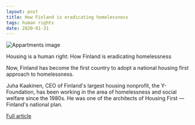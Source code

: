```yaml
---
layout: post
title: How Finland is eradicating homelessness
tags: human rights
date: 2020-01-31
---
```


![Appartments image](https://i.cbc.ca/1.4957889.1545584927!/fileImage/httpImage/image.JPG_gen/derivatives/16x9_780/finland-housing-first-homeless-toronto.JPG)

Housing is a human right: How Finland is eradicating homelessness

Now, Finland has become the first country to adopt a national housing 
first approach to homelessness.

Juha Kaakinen, CEO of Finland's largest housing nonprofit, the Y-Foundation, 
has been working in the area of homelessness and social welfare since the 1980s. 
He was one of the architects of Housing First — Finland's national plan.

[Full article](https://www.cbc.ca/radio/thesundayedition/the-sunday-edition-for-january-26-2020-1.5429251/housing-is-a-human-right-how-finland-is-eradicating-homelessness-1.5437402)

